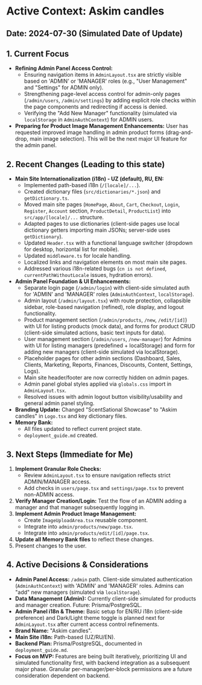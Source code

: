
# Active Context: Askim candles

## Date: 2024-07-30 (Simulated Date of Update)

## 1. Current Focus
*   **Refining Admin Panel Access Control:**
    *   Ensuring navigation items in `AdminLayout.tsx` are strictly visible based on 'ADMIN' or 'MANAGER' roles (e.g., "User Management" and "Settings" for ADMIN only).
    *   Strengthening page-level access control for admin-only pages (`/admin/users`, `/admin/settings`) by adding explicit role checks within the page components and redirecting if access is denied.
    *   Verifying the "Add New Manager" functionality (simulated via `localStorage` in `AdminAuthContext`) for ADMIN users.
*   **Preparing for Product Image Management Enhancements:** User has requested improved image handling in admin product forms (drag-and-drop, main image selection). This will be the next major UI feature for the admin panel.

## 2. Recent Changes (Leading to this state)
*   **Main Site Internationalization (i18n) - UZ (default), RU, EN:**
    *   Implemented path-based i18n (`/[locale]/...`).
    *   Created dictionary files (`src/dictionaries/*.json`) and `getDictionary.ts`.
    *   Moved main site pages (`HomePage`, `About`, `Cart`, `Checkout`, `Login`, `Register`, `Account` section, `ProductDetail`, `ProductList`) into `src/app/[locale]/...` structure.
    *   Adapted pages to use dictionaries (client-side pages use local dictionary getters importing main JSONs; server-side uses `getDictionary`).
    *   Updated `Header.tsx` with a functional language switcher (dropdown for desktop, horizontal list for mobile).
    *   Updated `middleware.ts` for locale handling.
    *   Localized links and navigation elements on most main site pages.
    *   Addressed various i18n-related bugs (`cn is not defined`, `currentPathWithoutLocale` issues, hydration errors).
*   **Admin Panel Foundation & UI Enhancements:**
    *   Separate login page (`/admin/login`) with client-side simulated auth for 'ADMIN' and 'MANAGER' roles (`AdminAuthContext`, `localStorage`).
    *   Admin layout (`/admin/layout.tsx`) with route protection, collapsible sidebar, role-based navigation (refined), role display, and logout functionality.
    *   Product management section (`/admin/products`, `/new`, `/edit/[id]`) with UI for listing products (mock data), and forms for product CRUD (client-side simulated actions, basic text inputs for data).
    *   User management section (`/admin/users`, `/new-manager`) for Admins with UI for listing managers (predefined + localStorage) and form for adding new managers (client-side simulated via localStorage).
    *   Placeholder pages for other admin sections (Dashboard, Sales, Clients, Marketing, Reports, Finances, Discounts, Content, Settings, Logs).
    *   Main site header/footer are now correctly hidden on admin pages.
    *   Admin panel global styles applied via `globals.css` import in `AdminLayout.tsx`.
    *   Resolved issues with admin logout button visibility/usability and general admin panel styling.
*   **Branding Update:** Changed "ScentSational Showcase" to "Askim candles" in `Logo.tsx` and key dictionary files.
*   **Memory Bank:**
    *   All files updated to reflect current project state.
    *   `deployment_guide.md` created.

## 3. Next Steps (Immediate for Me)
1.  **Implement Granular Role Checks:**
    *   Review `AdminLayout.tsx` to ensure navigation reflects strict ADMIN/MANAGER access.
    *   Add checks in `users/page.tsx` and `settings/page.tsx` to prevent non-ADMIN access.
2.  **Verify Manager Creation/Login:** Test the flow of an ADMIN adding a manager and that manager subsequently logging in.
3.  **Implement Admin Product Image Management:**
    *   Create `ImageUploadArea.tsx` reusable component.
    *   Integrate into `admin/products/new/page.tsx`.
    *   Integrate into `admin/products/edit/[id]/page.tsx`.
4.  **Update all Memory Bank files** to reflect these changes.
5.  Present changes to the user.

## 4. Active Decisions & Considerations
*   **Admin Panel Access:** `/admin` path. Client-side simulated authentication (`AdminAuthContext`) with 'ADMIN' and 'MANAGER' roles. Admins can "add" new managers (simulated via `localStorage`).
*   **Data Management (Admin):** Currently client-side simulated for products and manager creation. Future: Prisma/PostgreSQL.
*   **Admin Panel i18n & Theme:** Basic setup for EN/RU i18n (client-side preference) and Dark/Light theme toggle is planned next for `AdminLayout.tsx` after current access control refinements.
*   **Brand Name:** "Askim candles".
*   **Main Site i18n:** Path-based (UZ/RU/EN).
*   **Backend Plan:** Prisma/PostgreSQL, documented in `deployment_guide.md`.
*   **Focus on MVP:** Features are being built iteratively, prioritizing UI and simulated functionality first, with backend integration as a subsequent major phase. Granular per-manager/per-block permissions are a future consideration dependent on backend.
